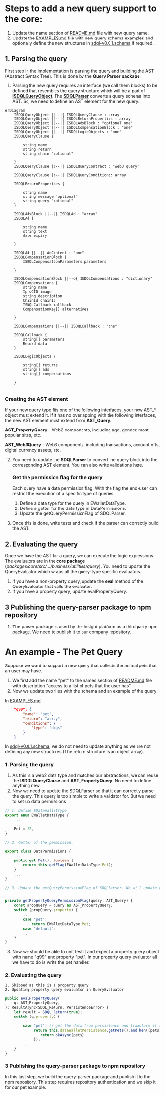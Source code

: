# Steps to add a new query support to the core:

1. Update the name section of [README.md](./README.md) file with new query name.
2. Update the [EXAMPLES.md](./EXAMPLES.md) file with new query schema examples and optionally define the new structures in [sdql-v0.0.1.schema](./sdql-v0.0.1.schema.json) if required.

## 1. Parsing the query
First step in the implementation is parsing the query and building the AST (Abstract Syntax Tree). This is done by the **Query Parser package**.

1. Parsing the new query requires an interface (we call them blocks) to be defined that resembles the query structure which will be a part of [**ISDQLQueryObject**](/packages/objects/src/interfaces/ISDQLQueryObject.ts). The [**SDQLParser**](/packages/query-parser/src/implementations/business/SDQLParser.ts) converts a query schema into AST. So, we need to define an AST element for the new query. 


```mermaid
erDiagram
    ISDQLQueryObject ||--|{ ISDQLQueryClause : array
    ISDQLQueryObject ||--|{ ISDQLReturnProperties : array
    ISDQLQueryObject ||--|| ISDQLAdsBlock : "optional one"
    ISDQLQueryObject ||--|| ISDQLCompensationBlock : "one"
    ISDQLQueryObject ||--|| ISDQLLogicObjects : "one"
    ISDQLQueryClause {
        
        string name
        string return
        string chain "optional"
        
    }
    ISDQLQueryClause |o--|| ISDQLQueryContract : "web3 query"

    ISDQLQueryClause |o--|| ISDQLQueryConditions: array

    ISDQLReturnProperties {
        
        string name
        string message "optional"
        string query "optional"
    }

    ISDQLAdsBlock ||--|{ ISDQLAd : "array"
    ISDQLAd {
        
        string name
        string text
        date expiry     
        
    }

    ISDQLAd ||--|| AdContent : "one"
    ISDQLCompensationBlock {
        ISDQLCompensationParameters parameters
        
    }

    ISDQLCompensationBlock ||--o{ ISDQLCompensations : "dictionary"
    ISDQLCompensations {
        string name
        IpfsCID image
        string description
        ChainId chainId
        ISDQLCallback callback
        CompensationKey[] alternatives
        
    }

    ISDQLCompensations ||--|| ISDQLCallback : "one"

    ISDQLCallback {
        string[] parameters
        Record data
    }

    ISDQLLogicObjects {
        
        string[] returns
        string[] ads
        string[] compensations

    }


```

### Creating the AST element


If your new query type fits one of the following interfaces, your new AST_* object must extend it. If it has no overlapping with the following interfaces, the new AST element must extend from **AST_Query**.

**AST_PropertyQuery** - Web2 components, including age, gender, most popular sites, etc.

**AST_Web3Query** - Web3 components, including transactions, account nfts, digital currency assets, etc.

2. You need to update the **SDQLParser** to convert the query block into the corresponding AST element. You can also write validations here. 

    ### Get the permission flag for the query
    Each query have a data permission flag. With the flag the end-user can restrict the execution of a specific type of queries. 

    1. Define a data type for the query in EWalletDataType.
    2. Define a getter for the data type in DataPermissions.
    3. Update the getQueryPermissionFlag of SDQLParser.

3. Once this is done, write tests and check if the parser can correctly build the AST.



## 2. Evaluating the query
Once we have the AST for a query, we can execute the logic expressions. The evaluators are in the **core package** (*packages/core/src/.../business/utilities/query*). You need to update the QueryEvaluator which wraps all the query-type specific evaluators. 

1. If you have a non-property query, update the **eval** method of the QueryEvaluator that calls the evaluator.
2. If you have a property query, update evalPropertyQuery.

## 3 Publishing the query-parser package to npm repository
1. The parser package is used by the insight platform as a third party npm package. We need to publish it to our company repository.

# An example - The Pet Query
Suppose we want to support a new query that collects the animal pets that an user may have. 

1. We first add the name "pet" to the names section of [README.md](./README.md) file with description "access to a list of pets that the user has"
2. Now we update two files with the schema and an example of the query

In [EXAMPLES.md](./EXAMPLES.md)
```json
    "q99": {
        "name": "pet",
        "return": "array",
        "conditions": {
            "type": "dogs"
        }
    }
```
In [sdql-v0.0.1.schema](./sdql-v0.0.1.schema.json), we do not need to update anything as we are not defining any new structures (The return structure is an object array).
### 1. Parsing the query
1. As this is a web2 data type and matches our abstractions, we can reuse the **ISDQLQueryClause** and **AST_PropertyQuery**. No need to define anything new.
2. Now we need to update the SDQLParser so that it can correctly parse the query. This query is too simple to write a validator for. But we need to set up data permissions

```typescript
// 1. Define EDataWalletType
export enum EWalletDataType {
    ...
    ...
    Pet = 22,
}

// 2. Getter of the permission.

export class DataPermissions {
    ...
    public get Pet(): boolean {
        return this.getFlag(EWalletDataType.Pet);
    }
    ...
}

// 3. Update the getQueryPermissionFlag of SDQLParser. We will update getPropertyQueryPermissionFlag as that wraps all the getters for property query permission


private getPropertyQueryPermissionFlag(query: AST_Query) {
    const propQuery = query as AST_PropertyQuery;
    switch (propQuery.property) {
        ...
        case "pet":
            return EWalletDataType.Pet;
        case "default":
        ...
    }
}

```
3. Now we should be able to unit test it and expect a property query object with name "q99" and property "pet". In our property query evaluator all we have to do is write the pet handler.

### 2. Evaluating the query

    1. Skipped as this is a property query
    2. Updating property query evaluator in QueryEvaluator

```typescript
public evalPropertyQuery(
    q: AST_PropertyQuery,
): ResultAsync<SDQL_Return, PersistenceError> {
    let result = SDQL_Return(true);
    switch (q.property) {
        ...
        case "pet": // get the data from persistence and transform if required.
             return this.dataWalletPersistence.getPets().andThen((pets) => {
                return okAsync(pets)
             });
        ...
    }
}
```


### 3 Publishing the query-parser package to npm repository
In this last step, we build the query-parser package and publish it to the npm repository. This step requires repository authentication and we skip it for our pet example.



